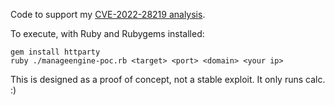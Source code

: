 Code to support my [CVE-2022-28219 analysis](https://attackerkb.com/topics/Zx3qJlmRGY/cve-2022-28219/rapid7-analysis).

To execute, with Ruby and Rubygems installed:

```
gem install httparty
ruby ./manageengine-poc.rb <target> <port> <domain> <your ip>
```

This is designed as a proof of concept, not a stable exploit. It only runs calc. :)
